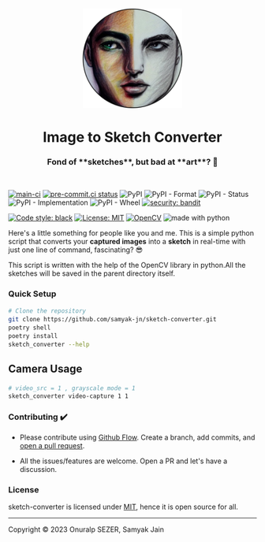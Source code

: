 <p align="center">
  <img style="width:40%;" src="https://github.com/samyak-jn/sketch-converter/raw/master/logo/sketch.png" />
</p>

<h1 align="center">Image to Sketch Converter</h1>

<h3 align="center">Fond of **sketches**, but bad at **art**? 🥴</h3>
<br>

[![main-ci](https://github.com/samyak-jn/sketch-converter/actions/workflows/main.yml/badge.svg)](https://github.com/samyak-jn/sketch-converter/actions/workflows/main.yml)
[![pre-commit.ci status](https://results.pre-commit.ci/badge/github/samyak-jn/sketch-converter/master.svg)](https://results.pre-commit.ci/latest/github/samyak-jn/sketch_converter/master)
![PyPI](https://img.shields.io/pypi/v/sketch_converter)
![PyPI - Format](https://img.shields.io/pypi/format/sketch_converter)
![PyPI - Status](https://img.shields.io/pypi/status/sketch_converter?color=orange)
![PyPI - Implementation](https://img.shields.io/pypi/implementation/sketch_converter)
![PyPI - Wheel](https://img.shields.io/pypi/wheel/sketch_converter)
[![security: bandit](https://img.shields.io/badge/security-bandit-yellow.svg)](https://github.com/PyCQA/bandit)


<a href="https://github.com/python/black"><img alt="Code style: black" src="https://img.shields.io/badge/code%20style-black-000000.svg"></a>
<a href="https://github.com/samyak-jn/sketch-converter/blob/master/LICENSE"><img alt="License: MIT" src="https://black.readthedocs.io/en/stable/_static/license.svg"></a>
 <a href="#"><img alt="OpenCV" src="https://img.shields.io/badge/OpenCV-4.7.0-5C3EE8?logo=OpenCV&logoColor=white"></a>
<img src="https://img.shields.io/badge/made%20with-python3-blue.svg" alt="made with python">


Here's a little something for people like you and me.
This is a simple python script that converts your **captured images** into a **sketch** in real-time with just one line of command, fascinating? 😎

This script is written with the help of the OpenCV library in python.All the sketches will be saved in the parent directory itself.

### Quick Setup

```bash
# Clone the repository
git clone https://github.com/samyak-jn/sketch-converter.git
poetry shell
poetry install
sketch_converter --help
```

## Camera Usage

```bash
# video_src = 1 , grayscale mode = 1
sketch_converter video-capture 1 1
```

### Contributing ✔️

- Please contribute using [Github Flow](https://guides.github.com/introduction/flow/). Create a branch, add commits, and [open a pull request](https://github.com/fraction/readme-boilerplate/compare/).

- All the issues/features are welcome. Open a PR and let's have a discussion.

### License
sketch-converter is licensed under [MIT](https://github.com/samyak-jn/sketch-converter/blob/master/LICENSE), hence it is open source for all.

---
Copyright © 2023 Onuralp SEZER, Samyak Jain
